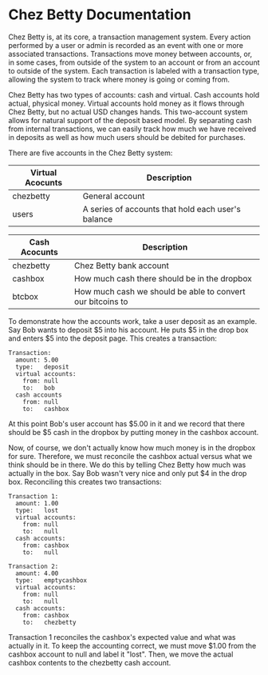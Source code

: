 Chez Betty Documentation
========================

Chez Betty is, at its core, a transaction management system. Every action
performed by a user or admin is recorded as an event with one or more
associated transactions. Transactions move money between accounts, or, in
some cases, from outside of the system to an account or from an account
to outside of the system. Each transaction is labeled with a transaction
type, allowing the system to track where money is going or coming from.

Chez Betty has two types of accounts: cash and virtual. Cash accounts
hold actual, physical money. Virtual accounts hold money as it flows through
Chez Betty, but no actual USD changes hands. This two-account system
allows for natural support of the deposit based model. By separating cash
from internal transactions, we can easily track how much we have received
in deposits as well as how much users should be debited for purchases.

There are five accounts in the Chez Betty system:

| Virtual Acocunts   | Description                                        |
| ------------------ | -------------------------------------------------- |
| chezbetty          | General account                                    |
| users              | A series of accounts that hold each user's balance |

| Cash Acocunts      | Description                                        |
| ------------------ | -------------------------------------------------- |
| chezbetty          | Chez Betty bank account                            |
| cashbox            | How much cash there should be in the dropbox       |
| btcbox             | How much cash we should be able to convert our bitcoins to |

To demonstrate how the accounts work, take a user deposit as an example. Say
Bob wants to deposit $5 into his account. He puts $5 in the drop box and
enters $5 into the deposit page. This creates a transaction:

    Transaction:
      amount: 5.00
      type:   deposit
      virtual accounts:
        from: null
        to:   bob
      cash accounts
        from: null
        to:   cashbox

At this point Bob's user account has $5.00 in it and we record that there
should be $5 cash in the dropbox by putting money in the cashbox account.

Now, of course, we don't actually know how much money is in the dropbox for
sure. Therefore, we must reconcile the cashbox actual versus what we think
should be in there. We do this by telling Chez Betty how much was actually
in the box. Say Bob wasn't very nice and only put $4 in the drop box.
Reconciling this creates two transactions:

    Transaction 1:
      amount: 1.00
      type:   lost
      virtual accounts:
      	from: null
      	to:   null
      cash accounts:
        from: cashbox
        to:   null

    Transaction 2:
      amount: 4.00
      type:   emptycashbox
      virtual accounts:
      	from: null
      	to:   null
      cash accounts:
        from: cashbox
        to:   chezbetty

Transaction 1 reconciles the cashbox's expected value and what was actually
in it. To keep the accounting correct, we must move $1.00 from the cashbox
account to null and label it "lost". Then, we move the actual cashbox
contents to the chezbetty cash account.


